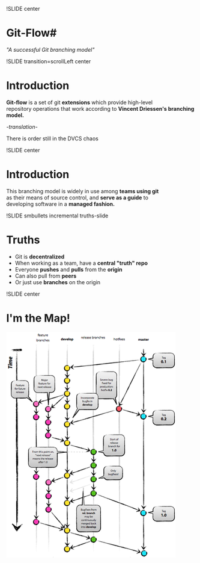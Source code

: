 !SLIDE center
# Git-Flow#

*"A successful Git branching model"*

!SLIDE transition=scrollLeft center

# Introduction #

**Git-flow** is a set of git **extensions** which provide high-level<br />
repository operations that work according to **Vincent Driessen's branching model.**

*-translation-*

There is order still in the DVCS chaos

!SLIDE center

# Introduction #

This branching model is widely in use among **teams using git** <br />
as their means of source control, and **serve as a guide** to <br />
developing software in a **managed fashion.**


!SLIDE smbullets incremental truths-slide
# Truths #

* Git is **decentralized**
* When working as a team, have a **central "truth" repo** 
* Everyone **pushes** and **pulls** from the **origin**
* Can also pull from **peers**
* Or just use **branches** on the origin


!SLIDE center

# I'm the Map! #

![I'm the Map!](git_branching_model.png)

